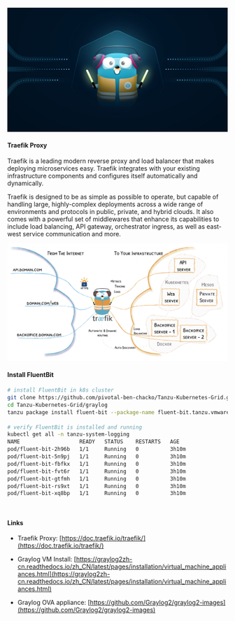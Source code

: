 
![traefik logo](traefik.jpeg)


#### Traefik Proxy

Traefik is a leading modern reverse proxy and load balancer that makes deploying microservices easy. Traefik integrates with your existing infrastructure components and configures itself automatically and dynamically.

Traefik is designed to be as simple as possible to operate, but capable of handling large, highly-complex deployments across a wide range of environments and protocols in public, private, and hybrid clouds. It also comes with a powerful set of middlewares that enhance its capabilities to include load balancing, API gateway, orchestrator ingress, as well as east-west service communication and more.

![enter image description here](traefik-architect.png)




#### Install FluentBit
```bash
# install FluentBit in k8s cluster
git clone https://github.com/pivotal-ben-chacko/Tanzu-Kubernetes-Grid.git
cd Tanzu-Kubernetes-Grid/graylog
tanzu package install fluent-bit --package-name fluent-bit.tanzu.vmware.com --version 1.8.15+vmware.1-tkg.1 --values-file fluent-bit-data-values.yaml --namespace tanzu-packages

# verify FluentBit is installed and running
kubectl get all -n tanzu-system-logging
NAME                   READY   STATUS    RESTARTS   AGE
pod/fluent-bit-2h96b   1/1     Running   0          3h10m
pod/fluent-bit-5n9pj   1/1     Running   0          3h10m
pod/fluent-bit-fbfkx   1/1     Running   0          3h10m
pod/fluent-bit-fvt6r   1/1     Running   0          3h10m
pod/fluent-bit-gtfmh   1/1     Running   0          3h10m
pod/fluent-bit-rs9xt   1/1     Running   0          3h10m
pod/fluent-bit-xq8bp   1/1     Running   0          3h10m
```
</br>

#### Links

* Traefik Proxy: [https://doc.traefik.io/traefik/](https://doc.traefik.io/traefik/)

* Graylog VM Install: [https://graylog2zh-cn.readthedocs.io/zh_CN/latest/pages/installation/virtual_machine_appliances.html](https://graylog2zh-cn.readthedocs.io/zh_CN/latest/pages/installation/virtual_machine_appliances.html)

* Graylog OVA appliance: [https://github.com/Graylog2/graylog2-images](https://github.com/Graylog2/graylog2-images)


